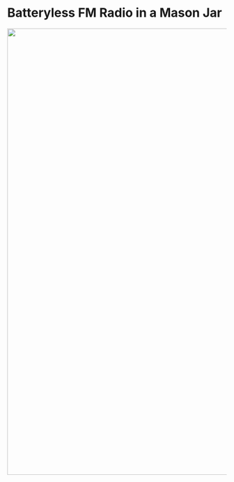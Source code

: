 <!DOCTYPE html>
<h1>Batteryless FM Radio in a Mason Jar</h1>
<img src="blob/main/Hardware_Hacks_for_Batteryless_Energy_Harvesting_Computing_Page_10.jpg" width="1024">
</html>
